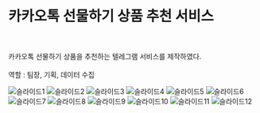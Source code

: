 # 카카오톡 선물하기 상품 추천 서비스
</br>
</br>
카카오톡 선물하기 상품을 추천하는 텔레그램 서비스를 제작하였다.
</br>
</br>
역할 : 팀장, 기획, 데이터 수집

![슬라이드1](https://github.com/JJANGSY/semiPJT/assets/123911331/847a2c4d-beac-45a3-bfcb-ce4fadcfaaf1)
![슬라이드2](https://github.com/JJANGSY/semiPJT/assets/123911331/01952b9d-fbbf-4af4-83db-eccd889e8221)
![슬라이드3](https://github.com/JJANGSY/semiPJT/assets/123911331/c0ff9b3f-980f-4e02-9f9f-0f7d3120d8fd)
![슬라이드4](https://github.com/JJANGSY/semiPJT/assets/123911331/fd514eca-08c9-4117-9130-965c89ca0d52)
![슬라이드5](https://github.com/JJANGSY/semiPJT/assets/123911331/b726efbe-bba6-45b6-ab46-12b5a383ed35)
![슬라이드6](https://github.com/JJANGSY/semiPJT/assets/123911331/5fcc5eec-48eb-4fbd-844a-9fc782b7cbcb)
![슬라이드7](https://github.com/JJANGSY/semiPJT/assets/123911331/6f91d4d4-a66c-428e-92b3-934cf0152f1d)
![슬라이드8](https://github.com/JJANGSY/semiPJT/assets/123911331/aa0d9499-fdd1-432b-b883-56b21b74b45c)
![슬라이드9](https://github.com/JJANGSY/semiPJT/assets/123911331/8fbda5ff-86c3-4c05-b2e3-bc8eb0524c6f)
![슬라이드10](https://github.com/JJANGSY/semiPJT/assets/123911331/b897a079-1cd8-4e46-92e0-01b6eff17292)
![슬라이드11](https://github.com/JJANGSY/semiPJT/assets/123911331/7f4928a5-9d95-49ef-90ec-7612c7a1284e)
![슬라이드12](https://github.com/JJANGSY/semiPJT/assets/123911331/aa3fdf87-bcce-4ddf-b976-0439335930b6)
